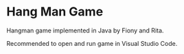 # Hang Man Game
Hangman game implemented in Java by Fiony and Rita.

Recommended to open and run game in Visual Studio Code.
